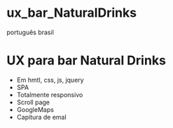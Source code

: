 # ux_bar_NaturalDrinks

português brasil
<h1> UX para bar Natural Drinks </h1>
 
- Em hmtl, css, js, jquery 
- SPA
- Totalmente responsivo
- Scroll page
- GoogleMaps
- Capitura de emal
